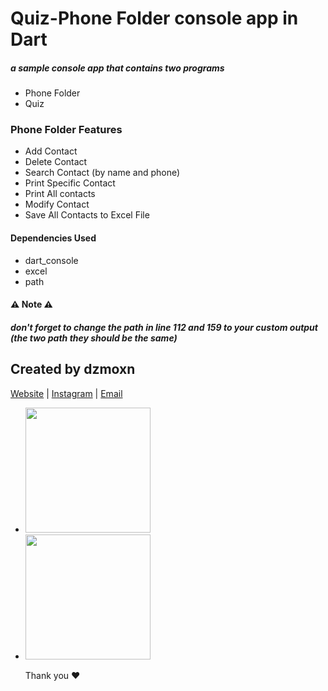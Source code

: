 # Quiz-Phone Folder console app in Dart
##### a sample console app that contains two programs

  - Phone Folder
  - Quiz


### Phone Folder Features 

  - Add Contact
  - Delete Contact
  - Search Contact (by name and phone)
  - Print Specific Contact
  - Print All contacts
  - Modify Contact
  - Save All Contacts to Excel File 

#### Dependencies Used
  - dart_console
  - excel
  - path
 
 
#### ⚠️ Note ⚠️

  ##### don't forget to change the path in line 112 and 159 to your custom output (the two path they should be the same)
  

## Created by dzmoxn

[Website](ranwip.com) | [Instagram](instagram.com/mohsen_unix) | [Email](mailto:ghalemmohsen@gmail.com)

- <a href="www.ranwip.com">
  <img src="https://user-images.githubusercontent.com/90144954/174205826-294fff04-8c85-4080-9fd2-bede1d5953c6.png" width=200/>
  <a/>
  
- <a href="https://www.buymeacoffee.com/ghalemmohsz">
   <img src="https://user-images.githubusercontent.com/90144954/174206223-4a36b64d-b621-4367-a5a0-508da33ca45d.png" width=200/>
   <a/>
   
   
  
  Thank you ❤️

  
